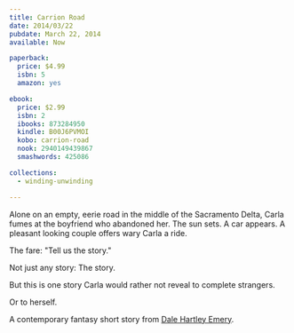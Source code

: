```yaml
---
title: Carrion Road
date: 2014/03/22
pubdate: March 22, 2014
available: Now

paperback:
  price: $4.99
  isbn: 5
  amazon: yes

ebook:
  price: $2.99
  isbn: 2
  ibooks: 873284950
  kindle: B00J6PVMOI
  kobo: carrion-road
  nook: 2940149439867
  smashwords: 425086

collections:
  - winding-unwinding

---
```


Alone on an empty, eerie road
in the middle of the Sacramento Delta,
Carla fumes at the boyfriend who abandoned her.
The sun sets.
A car appears.
A pleasant looking couple offers wary Carla a ride. 

The fare: "Tell us the story." 

Not just any story: The story. 

But this is one story
Carla would rather not reveal to complete strangers. 

Or to herself. 

A contemporary fantasy short story
from [Dale Hartley Emery](http://dalehartleyemery.com).

